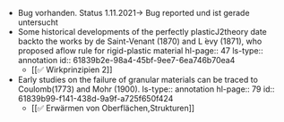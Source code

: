 - Bug vorhanden. Status 1.11.2021-> Bug reported und ist gerade untersucht
- Some historical developments of the perfectly plasticJ2theory date backto the works by de Saint-Venant (1870) and L ́evy (1871), who proposed aflow rule for rigid-plastic material
  hl-page:: 47
  ls-type:: annotation
  id:: 61839b2e-98a4-45bf-9ee7-6ea746b70ea4
	- [[✅ Wirkprinzipien 2]]
- Early studies on the failure of granular materials can be traced to Coulomb(1773) and Mohr (1900).
  ls-type:: annotation
  hl-page:: 79
  id:: 61839b99-f141-438d-9a9f-a725f650f424
	- [[✅ Erwärmen von Oberflächen,Strukturen]]